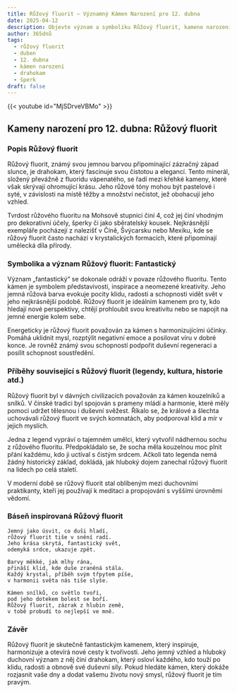 ```yaml
---
title: Růžový fluorit – Významný Kámen Narození pro 12. dubna
date: 2025-04-12
description: Objevte význam a symboliku Růžový fluorit, kamene narození pro 12. dubna, který symbolizuje Fantastický. Přečtěte si legendy a inspirující příběhy.
author: 365dnů
tags:
  - růžový fluorit
  - duben
  - 12. dubna
  - kámen narození
  - drahokam
  - šperk
draft: false
---
```


{{< youtube id="MjSDrveVBMo" >}}

## Kameny narození pro 12. dubna: Růžový fluorit

### Popis Růžový fluorit

Růžový fluorit, známý svou jemnou barvou připomínající zázračný západ slunce, je drahokam, který fascinuje svou čistotou a elegancí. Tento minerál, složený převážně z fluoridu vápenatého, se řadí mezi křehké kameny, které však skrývají ohromující krásu. Jeho růžové tóny mohou být pastelové i syté, v závislosti na místě těžby a množství nečistot, jež obohacují jeho vzhled.

Tvrdost růžového fluoritu na Mohsově stupnici činí 4, což jej činí vhodným pro dekorativní účely, šperky či jako sběratelský kousek. Nejkrásnější exempláře pocházejí z nalezišť v Číně, Švýcarsku nebo Mexiku, kde se růžový fluorit často nachází v krystalických formacích, které připomínají umělecká díla přírody.

### Symbolika a význam Růžový fluorit: Fantastický

Význam „fantastický“ se dokonale odráží v povaze růžového fluoritu. Tento kámen je symbolem představivosti, inspirace a neomezené kreativity. Jeho jemná růžová barva evokuje pocity klidu, radosti a schopnosti vidět svět v jeho nejkrásnější podobě. Růžový fluorit je ideálním kamenem pro ty, kdo hledají nové perspektivy, chtějí prohloubit svou kreativitu nebo se napojit na jemné energie kolem sebe.

Energeticky je růžový fluorit považován za kámen s harmonizujícími účinky. Pomáhá uklidnit mysl, rozptýlit negativní emoce a posilovat víru v dobré konce. Je rovněž známý svou schopností podpořit duševní regeneraci a posílit schopnost soustředění.

### Příběhy související s Růžový fluorit (legendy, kultura, historie atd.)

Růžový fluorit byl v dávných civilizacích považován za kámen kouzelníků a snílků. V čínské tradici byl spojován s prameny mládí a harmonie, které měly pomoci udržet tělesnou i duševní svěžest. Říkalo se, že králové a šlechta uchovávali růžový fluorit ve svých komnatách, aby podporoval klid a mír v jejich myslích.

Jedna z legend vypráví o tajemném umělci, který vytvořil nádhernou sochu z růžového fluoritu. Předpokládalo se, že socha měla kouzelnou moc plnit přání každému, kdo ji uctíval s čistým srdcem. Ačkoli tato legenda nemá žádný historický základ, dokládá, jak hluboký dojem zanechal růžový fluorit na lidech po celá staletí.

V moderní době se růžový fluorit stal oblíbeným mezi duchovními praktikanty, kteří jej používají k meditaci a propojování s vyššími úrovněmi vědomí.

### Báseň inspirovaná Růžový fluorit

```
Jemný jako úsvit, co duši hladí,  
růžový fluorit tiše v snění radí.  
Jeho krása skrytá, fantastický svět,  
odemyká srdce, ukazuje zpět.

Barvy měkké, jak mlhy rána,  
přináší klid, kde duše zraněná stála.  
Každý krystal, příběh svým třpytem píše,  
v harmonii světa nás tiše slyše.

Kámen snílků, co světlo tvoří,  
pod jeho dotekem bolest se boří.  
Růžový fluorit, zázrak z hlubin země,  
v tobě probudí to nejlepší ve mně.
```

### Závěr

Růžový fluorit je skutečně fantastickým kamenem, který inspiruje, harmonizuje a otevírá nové cesty k tvořivosti. Jeho jemný vzhled a hluboký duchovní význam z něj činí drahokam, který osloví každého, kdo touží po klidu, radosti a obnově své duševní síly. Pokud hledáte kámen, který dokáže rozjasnit vaše dny a dodat vašemu životu nový smysl, růžový fluorit je tím pravým.